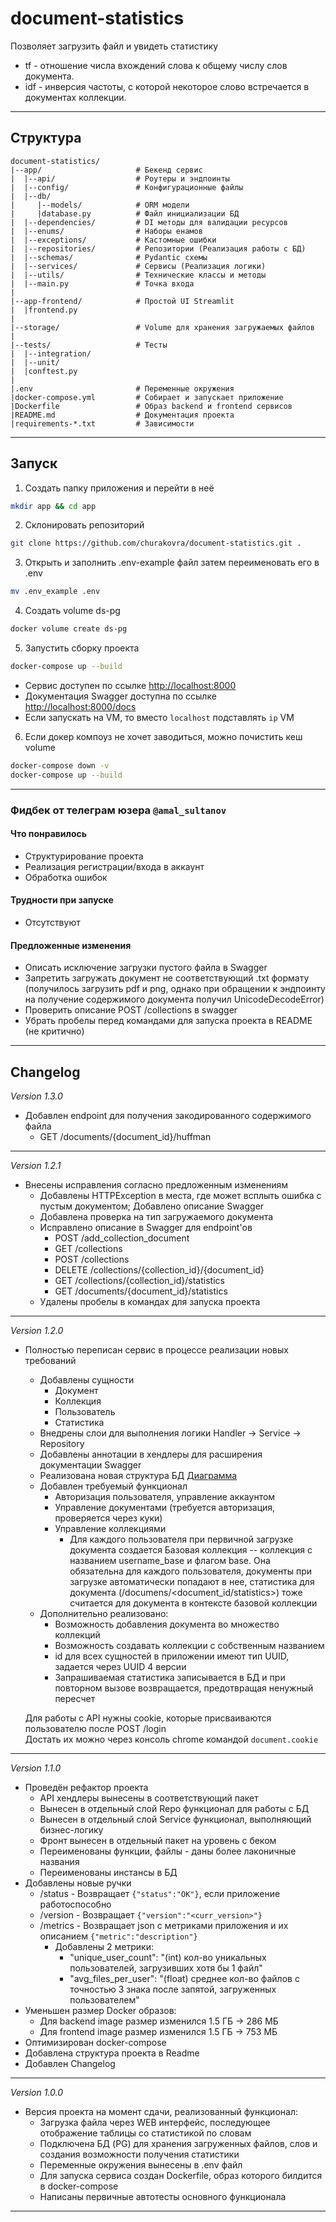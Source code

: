 # document-statistics
 
Позволяет загрузить файл и увидеть статистику 
* tf - отношение числа вхождений слова к общему числу слов документа.
* idf - инверсия частоты, с которой некоторое слово встречается в документах коллекции.
___
## Структура
```
document-statistics/  
|--app/                     # Бекенд сервис 
|  |--api/                  # Роутеры и эндпоинты
|  |--config/               # Конфигурационные файлы
|  |--db/
|     |--models/            # ORM модели
|     |database.py          # Файл инициализации БД
|  |--dependencies/         # DI методы для валидации ресурсов
|  |--enums/                # Наборы енамов
|  |--exceptions/           # Кастомные ошибки
|  |--repositories/         # Репозитории (Реализация работы с БД)
|  |--schemas/              # Pydantic схемы
|  |--services/             # Сервисы (Реализация логики)
|  |--utils/                # Технические классы и методы
|  |--main.py               # Точка входа
|
|--app-frontend/            # Простой UI Streamlit
|  |frontend.py
|
|--storage/                 # Volume для хранения загружаемых файлов
|
|--tests/                   # Тесты
|  |--integration/
|  |--unit/
|  |conftest.py
|
|.env                       # Переменные окружения
|docker-compose.yml         # Собирает и запускает приложение
|Dockerfile                 # Образ backend и frontend сервисов
|README.md                  # Документация проекта
|requirements-*.txt         # Зависимости
```
___
## Запуск

1. Создать папку приложения и перейти в неё
```bash
mkdir app && cd app
```
2. Склонировать репозиторий
```bash
git clone https://github.com/churakovra/document-statistics.git .
```
3. Открыть и заполнить .env-example файл затем переименовать его в .env
```bash
mv .env_example .env
```
4. Создать volume ds-pg
```bash
docker volume create ds-pg
```
5. Запустить сборку проекта
```bash
docker-compose up --build
```
  - Сервис доступен по ссылке [http://localhost:8000](http://localhost:8000)
  - Документация Swagger доступна по ссылке [http://localhost:8000/docs](http://localhost:8000/docs)
  - Если запускать на VM, то вместо `localhost` подставлять `ip` VM
6. Если докер компоуз не хочет заводиться, можно почистить кеш volume
```bash
docker-compose down -v
docker-compose up --build
```
___
### Фидбек от телеграм юзера `@amal_sultanov`
#### Что понравилось
- Структурирование проекта
- Реализация регистрации/входа в аккаунт
- Обработка ошибок
#### Трудности при запуске
- Отсутствуют 
#### Предложенные изменения
- Описать исключение загрузки пустого файла в Swagger
- Запретить загружать документ не соответствующий .txt формату (получилось загрузить pdf и png, однако при обращении к эндпоинту на получение содержимого документа получил UnicodeDecodeError)
- Проверить описание POST /collections в swagger
- Убрать пробелы перед командами для запуска проекта в README (не критично)
___
## Changelog
_Version 1.3.0_
- Добавлен endpoint для получения закодированного содержимого файла
  - GET /documents/{document_id}/huffman
___
_Version 1.2.1_
- Внесены исправления согласно предложенным изменениям
  - Добавлены HTTPException в места, где может всплыть ошибка с пустым документом; Добавлено описание Swagger
  - Добавлена проверка на тип загружаемого документа
  - Исправлено описание в Swagger для endpoint'ов
    - POST /add_collection_document
    - GET /collections
    - POST /collections
    - DELETE /collections/{collection_id}/{document_id}
    - GET /collections/{collection_id}/statistics
    - GET /documents/{document_id}/statistics
  - Удалены пробелы в командах для запуска проекта
___
_Version 1.2.0_

- Полностью переписан сервис в процессе реализации новых требований
  - Добавлены сущности
    - Документ
    - Коллекция
    - Пользователь
    - Статистика
  - Внедрены слои для выполнения логики Handler -> Service -> Repository
  - Добавлены аннотации в хендлеры для расширения документации Swagger
  - Реализована новая структура БД [Диаграмма](ds_db-public.png)
  - Добавлен требуемый функционал
    - Авторизация пользователя, управление аккаунтом
    - Управление документами (требуется авторизация, проверяется через куки)
    - Управление коллекциями
      - Для каждого пользователя при первичной загрузке документа создается Базовая коллекция -- коллекция с названием username_base и флагом base. Она обязательна для каждого пользователя, документы при загрузке автоматически попадают в нее, статистика для документа (/documens/\<document_id\/statistics>) тоже считается для документа в контексте базовой коллекции
  - Дополнительно реализовано:
    - Возможность добавления документа во множество коллекций
    - Возможность создавать коллекции с собственным названием
    - id для всех сущностей в приложении имеют тип UUID, задается через UUID 4 версии
    - Запрашиваемая статистика записывается в БД и при повторном вызове возвращается, предотвращая ненужный пересчет
  
  
  Для работы с API нужны cookie, которые присваиваются пользователю после POST /login  
  Достать их можно через консоль chrome командой `document.cookie`
___
_Version 1.1.0_

- Проведён рефактор проекта
  - API хендлеры вынесены в соответствующий пакет
  - Вынесен в отдельный слой Repo функционал для работы с БД
  - Вынесен в отдельный слой Service функционал, выполняющий бизнес-логику
  - Фронт вынесен в отдельный пакет на уровень с беком
  - Переименованы функции, файлы - даны более лаконичные названия
  - Переименованы инстансы в БД
- Добавлены новые ручки
  - /status - Возвращает `{"status":"OK"}`, если приложение работоспособно
  - /version - Возвращает `{"version":"<curr_version>"}`
  - /metrics - Возвращает json с метриками приложения и их описанием `{"metric":"description"}`
    - Добавлены 2 метрики:
      - "unique_user_count": "(int) кол-во уникальных пользователей, загрузивших хотя бы 1 файл"
      - "avg_files_per_user": "(float) среднее кол-во файлов с точностью 3 знака после запятой, загруженных пользователем"
- Уменьшен размер Docker образов:
  - Для backend image размер изменился 1.5 ГБ -> 286 МБ
  - Для frontend image размер изменился 1.5 ГБ -> 753 МБ
- Оптимизирован docker-compose
- Добавлена структура проекта в Readme
- Добавлен Changelog
___
_Version 1.0.0_
- Версия проекта на момент сдачи, реализованный функционал:
  - Загрузка файла через WEB интерфейс, последующее отображение таблицы со статистикой по словам
  - Подключена БД (PG) для хранения загруженных файлов, слов и создания возможности получения статистики  
  - Переменные окружения вынесены в .env файл
  - Для запуска сервиса создан Dockerfile, образ которого билдится в docker-compose
  - Написаны первичные автотесты основного функционала
___